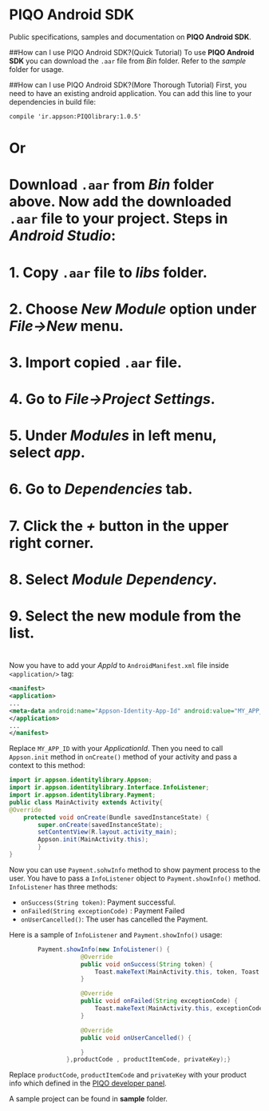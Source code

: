 # PIQO Android SDK
Public specifications, samples and documentation on **PIQO Android SDK**.


##How can I use PIQO Android SDK?(Quick Tutorial)
To use **PIQO Android SDK** you can download the `.aar` file from *Bin* folder. Refer to the *sample* folder for usage.

##How can I use PIQO Android SDK?(More Thorough Tutorial)
First, you need to have an existing android application.
You can add this line to your dependencies in build file:

`compile 'ir.appson:PIQOlibrary:1.0.5'`

# Or
#
# Download `.aar` from *Bin* folder above. Now add the downloaded `.aar` file to your project. Steps in *Android Studio*:
#
# 1. Copy `.aar` file to ***libs*** folder.
# 2. Choose ***New Module*** option under ***File->New*** menu.
# 3. Import copied `.aar` file.
# 4. Go to ***File->Project Settings***.
# 5. Under ***Modules*** in left menu, select ***app***.
# 6. Go to ***Dependencies*** tab.
# 7. Click the ***+*** button in the upper right corner.
# 8. Select ***Module Dependency***.
# 9. Select the new module from the list.
# 

Now you have to add your *AppId* to `AndroidManifest.xml` file inside `<application/>` tag:
```xml
<manifest>
<application>
...
<meta-data android:name="Appson-Identity-App-Id" android:value="MY_APP_ID" />
</application>
...
</manifest>
```

Replace `MY_APP_ID` with your *ApplicationId*.  Then you need to call `Appson.init` method in `onCreate()` method of your activity and pass a context to this method:
```java
import ir.appson.identitylibrary.Appson;
import ir.appson.identitylibrary.Interface.InfoListener;
import ir.appson.identitylibrary.Payment;
public class MainActivity extends Activity{
@Override
    protected void onCreate(Bundle savedInstanceState) {
        super.onCreate(savedInstanceState);
        setContentView(R.layout.activity_main);
        Appson.init(MainActivity.this);
        }
}
```
Now you can use `Payment.sohwInfo` method to show payment process to the user. You have to pass a `InfoListener` object to `Payment.showInfo()` method. `InfoListener` has three methods:

 - `onSuccess(String token)`: Payment successful. 
 - `onFailed(String exceptionCode)` : Payment Failed
 - `onUserCancelled()`: The user has cancelled the Payment.

Here is a sample of `InfoListener` and `Payment.showInfo()` usage:
```java
        Payment.showInfo(new InfoListener() {
                    @Override
                    public void onSuccess(String token) {
                        Toast.makeText(MainActivity.this, token, Toast.LENGTH_SHORT).show();
                    }

                    @Override
                    public void onFailed(String exceptionCode) {
                        Toast.makeText(MainActivity.this, exceptionCode, Toast.LENGTH_SHORT).show();
                    }

                    @Override
                    public void onUserCancelled() {

                    }
                },productCode , productItemCode, privateKey);}
```
Replace `productCode`, `productItemCode` and `privateKey` with your product info which defined in the [PIQO developer panel][1].

A sample project can be found in **sample** folder. 

[1]: https://pg.appson.ir/